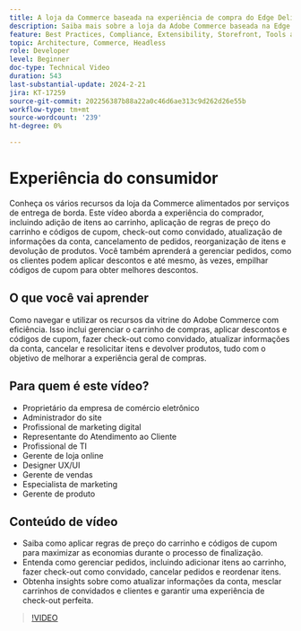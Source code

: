 ```yaml
---
title: A loja da Commerce baseada na experiência de compra do Edge Delivery Services
description: Saiba mais sobre a loja da Adobe Commerce baseada na Edge Delivery Services para o que o cliente pode esperar dessa experiência de compras extremamente rápida e eficiente.
feature: Best Practices, Compliance, Extensibility, Storefront, Tools and External Services
topic: Architecture, Commerce, Headless
role: Developer
level: Beginner
doc-type: Technical Video
duration: 543
last-substantial-update: 2024-2-21
jira: KT-17259
source-git-commit: 202256387b88a22a0c46d6ae313c9d262d26e55b
workflow-type: tm+mt
source-wordcount: '239'
ht-degree: 0%

---
```


# Experiência do consumidor

Conheça os vários recursos da loja da Commerce alimentados por serviços de entrega de borda. Este vídeo aborda a experiência do comprador, incluindo adição de itens ao carrinho, aplicação de regras de preço do carrinho e códigos de cupom, check-out como convidado, atualização de informações da conta, cancelamento de pedidos, reorganização de itens e devolução de produtos. Você também aprenderá a gerenciar pedidos, como os clientes podem aplicar descontos e até mesmo, às vezes, empilhar códigos de cupom para obter melhores descontos.

## O que você vai aprender

Como navegar e utilizar os recursos da vitrine do Adobe Commerce com eficiência. Isso inclui gerenciar o carrinho de compras, aplicar descontos e códigos de cupom, fazer check-out como convidado, atualizar informações da conta, cancelar e resolicitar itens e devolver produtos, tudo com o objetivo de melhorar a experiência geral de compras.

## Para quem é este vídeo?

* Proprietário da empresa de comércio eletrônico
* Administrador do site
* Profissional de marketing digital
* Representante do Atendimento ao Cliente
* Profissional de TI
* Gerente de loja online
* Designer UX/UI
* Gerente de vendas
* Especialista de marketing
* Gerente de produto

## Conteúdo de vídeo

* Saiba como aplicar regras de preço do carrinho e códigos de cupom para maximizar as economias durante o processo de finalização.
* Entenda como gerenciar pedidos, incluindo adicionar itens ao carrinho, fazer check-out como convidado, cancelar pedidos e reordenar itens.
* Obtenha insights sobre como atualizar informações da conta, mesclar carrinhos de convidados e clientes e garantir uma experiência de check-out perfeita.

>[!VIDEO](https://video.tv.adobe.com/v/3446767?learn=on&captions=por_br)
